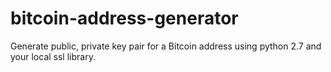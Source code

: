 # bitcoin-address-generator
Generate public, private key pair for a Bitcoin address using python 2.7 and your local ssl library.
